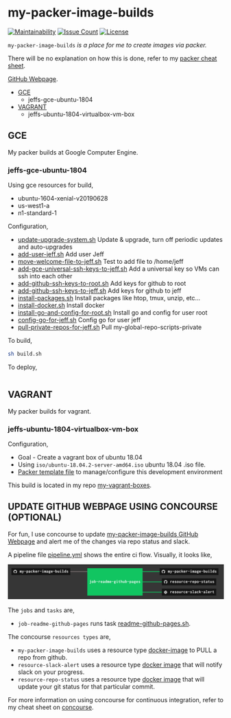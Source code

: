 # my-packer-image-builds

[![Maintainability](https://api.codeclimate.com/v1/badges/23dab087af17b9177ed8/maintainability)](https://codeclimate.com/github/JeffDeCola/my-packer-image-builds/maintainability)
[![Issue Count](https://codeclimate.com/github/JeffDeCola/my-packer-image-builds/badges/issue_count.svg)](https://codeclimate.com/github/JeffDeCola/my-packer-image-builds/issues)
[![License](http://img.shields.io/:license-mit-blue.svg)](http://jeffdecola.mit-license.org)

`my-packer-image-builds` _is a place for me to create images via packer._

There will be no explanation on how this is done, refer to my
[packer cheat sheet](https://github.com/JeffDeCola/my-cheat-sheets/tree/master/software/operations-tools/orchestration/builds-deployment-containers/packer-cheat-sheet).

[GitHub Webpage](https://jeffdecola.github.io/my-packer-image-builds/).

* [GCE]()
  * jeffs-gce-ubuntu-1804
* [VAGRANT]()
  * jeffs-ubuntu-1804-virtualbox-vm-box

## GCE

My packer builds at Google Computer Engine.

### jeffs-gce-ubuntu-1804

Using gce resources for build,

* ubuntu-1604-xenial-v20190628
* us-west1-a
* n1-standard-1

Configuration,

* [update-upgrade-system.sh](https://github.com/JeffDeCola/my-packer-image-builds/blob/master/gce/jeffs-gce-ubuntu-1804/install-scripts/update-upgrade-system.sh)
  Update & upgrade, turn off periodic updates and auto-upgrades
* [add-user-jeff.sh](https://github.com/JeffDeCola/my-packer-image-builds/blob/master/gce/jeffs-gce-ubuntu-1804/install-scripts/add-user-jeff.sh)
  Add user Jeff
* [move-welcome-file-to-jeff.sh](https://github.com/JeffDeCola/my-packer-image-builds/blob/master/gce/jeffs-gce-ubuntu-1804/install-scripts/[move-welcome-file-to-jeff.sh)
  Test to add file to /home/jeff
* [add-gce-universal-ssh-keys-to-jeff.sh](https://github.com/JeffDeCola/my-packer-image-builds/blob/master/gce/jeffs-gce-ubuntu-1804/install-scripts/add-gce-universal-ssh-keys-to-jeff.sh)
  Add a universal key so VMs can ssh into each other
* [add-github-ssh-keys-to-root.sh](https://github.com/JeffDeCola/my-packer-image-builds/blob/master/gce/jeffs-gce-ubuntu-1804/install-scripts/add-github-ssh-keys-to-root.sh)
  Add keys for github to root
* [add-github-ssh-keys-to-jeff.sh](https://github.com/JeffDeCola/my-packer-image-builds/blob/master/gce/jeffs-gce-ubuntu-1804/install-scripts/add-github-ssh-keys-to-jeff.sh)
  Add keys for github to jeff
* [install-packages.sh](https://github.com/JeffDeCola/my-packer-image-builds/blob/master/gce/jeffs-gce-ubuntu-1804/install-scripts/install-packages.sh)
  Install packages like htop, tmux, unzip, etc...
* [install-docker.sh](https://github.com/JeffDeCola/my-packer-image-builds/blob/master/gce/jeffs-gce-ubuntu-1804/install-scripts/install-docker.sh)
  Install docker
* [install-go-and-config-for-root.sh](https://github.com/JeffDeCola/my-packer-image-builds/blob/master/gce/jeffs-gce-ubuntu-1804/install-scripts/install-go-and-config-for-root.sh)
  Install go and config for user root
* [config-go-for-jeff.sh](https://github.com/JeffDeCola/my-packer-image-builds/blob/master/gce/jeffs-gce-ubuntu-1804/install-scripts/config-go-for-jeff.sh)
  Config go for user jeff
* [pull-private-repos-for-jeff.sh](https://github.com/JeffDeCola/my-packer-image-builds/blob/master/gce/jeffs-gce-ubuntu-1804/install-scripts/pull-private-repos-for-jeff.sh)
  Pull my-global-repo-scripts-private

To build,

```bash
sh build.sh
```

To deploy,

```bash

```

## VAGRANT

My packer builds for vagrant.

### jeffs-ubuntu-1804-virtualbox-vm-box

Configuration,

* Goal - Create a vagrant box of ubuntu 18.04
* Using
  `iso/ubuntu-18.04.2-server-amd64.iso`
  ubuntu 18.04 .iso file.
* [Packer template file](https://github.com/JeffDeCola/my-packer-image-builds/blob/master/jeffs-ubuntu-1804-virtualbox-vm-box/vagrant-packer-template.json)
  to manage/configure this development environment

This build is located in my repo
[my-vagrant-boxes](https://github.com/JeffDeCola/my-vagrant-boxes#jeffs-ubuntu-1804-virtualbox-vm-box).

## UPDATE GITHUB WEBPAGE USING CONCOURSE (OPTIONAL)

For fun, I use concourse to update
[my-packer-image-builds GitHub Webpage](https://jeffdecola.github.io/my-packer-image-builds/)
and alert me of the changes via repo status and slack.

A pipeline file [pipeline.yml](https://github.com/JeffDeCola/my-packer-image-builds/tree/master/ci/pipeline.yml)
shows the entire ci flow. Visually, it looks like,

![IMAGE - my-packer-image-builds concourse ci pipeline - IMAGE](docs/pics/my-packer-image-builds-pipeline.jpg)

The `jobs` and `tasks` are,

* `job-readme-github-pages` runs task
  [readme-github-pages.sh](https://github.com/JeffDeCola/my-packer-image-builds/tree/master/ci/scripts/readme-github-pages.sh).

The concourse `resources types` are,

* `my-packer-image-builds` uses a resource type
  [docker-image](https://hub.docker.com/r/concourse/git-resource/)
  to PULL a repo from github.
* `resource-slack-alert` uses a resource type
  [docker image](https://hub.docker.com/r/cfcommunity/slack-notification-resource)
  that will notify slack on your progress.
* `resource-repo-status` uses a resource type
  [docker image](https://hub.docker.com/r/dpb587/github-status-resource)
  that will update your git status for that particular commit.

For more information on using concourse for continuous integration,
refer to my cheat sheet on [concourse](https://github.com/JeffDeCola/my-cheat-sheets/tree/master/software/operations-tools/continuous-integration-continuous-deployment/concourse-cheat-sheet).
